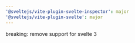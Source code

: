 ```yaml
---
'@sveltejs/vite-plugin-svelte-inspector': major
'@sveltejs/vite-plugin-svelte': major
---
```


breaking: remove support for svelte 3
